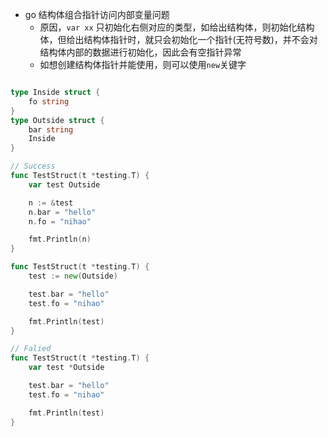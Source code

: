 
- go 结构体组合指针访问内部变量问题
  - 原因，`var xx` 只初始化右侧对应的类型，如给出结构体，则初始化结构体，但给出结构体指针时，就只会初始化一个指针(无符号数)，并不会对结构体内部的数据进行初始化，因此会有空指针异常
  - 如想创建结构体指针并能使用，则可以使用`new`关键字

```go

type Inside struct {
	fo string
}
type Outside struct {
	bar string
	Inside
}

// Success
func TestStruct(t *testing.T) {
	var test Outside

	n := &test
	n.bar = "hello"
	n.fo = "nihao"

	fmt.Println(n)
}

func TestStruct(t *testing.T) {
	test := new(Outside)

	test.bar = "hello"
	test.fo = "nihao"

	fmt.Println(test)
}

// Falied
func TestStruct(t *testing.T) {
	var test *Outside

	test.bar = "hello"
	test.fo = "nihao"

	fmt.Println(test)
}
```